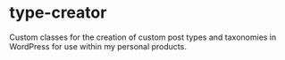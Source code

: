 type-creator
============

Custom classes for the creation of custom post types and taxonomies in WordPress for use within my personal products.
